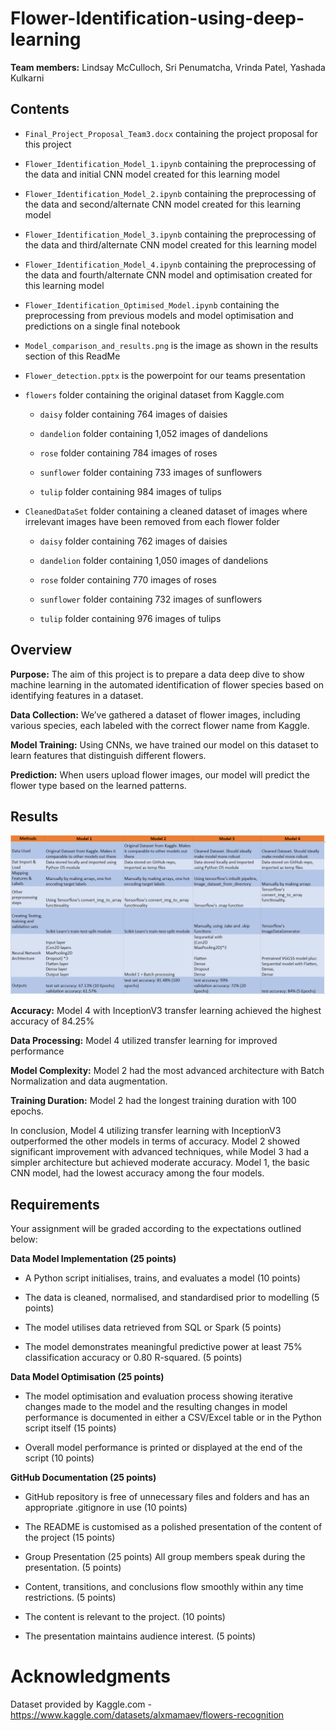 # Flower-Identification-using-deep-learning

**Team members:** Lindsay McCulloch, Sri Penumatcha, Vrinda Patel, Yashada Kulkarni

## Contents

* `Final_Project_Proposal_Team3.docx` containing the project proposal for this project

* `Flower_Identification_Model_1.ipynb` containing the preprocessing of the data and initial CNN model created for this learning model

* `Flower_Identification_Model_2.ipynb` containing the preprocessing of the data and second/alternate CNN model created for this learning model

* `Flower_Identification_Model_3.ipynb` containing the preprocessing of the data and third/alternate CNN model created for this learning model

* `Flower_Identification_Model_4.ipynb` containing the preprocessing of the data and fourth/alternate CNN model and optimisation created for this learning model

* `Flower_Identification_Optimised_Model.ipynb` containing the preprocessing from previous models and model optimisation and predictions on a single final notebook

* `Model_comparison_and_results.png` is the image as shown in the results section of this ReadMe

* `Flower_detection.pptx` is the powerpoint for our teams presentation

* `flowers` folder containing the original dataset from Kaggle.com

    * `daisy` folder containing 764 images of daisies

    * `dandelion` folder containing 1,052 images of dandelions

    * `rose` folder containing 784 images of roses

    * `sunflower` folder containing 733 images of sunflowers

    * `tulip` folder containing 984 images of tulips

* `CleanedDataSet` folder containing a cleaned dataset of images where irrelevant images have been removed from each flower folder

    * `daisy` folder containing 762 images of daisies

    * `dandelion` folder containing 1,050 images of dandelions

    * `rose` folder containing 770 images of roses

    * `sunflower` folder containing 732 images of sunflowers
    
    * `tulip` folder containing 976 images of tulips

## Overview

**Purpose:** The aim of this project is to prepare a data deep dive to show machine learning in the automated identification of flower species based on identifying features in a dataset.

**Data Collection:** We’ve gathered a dataset of flower images, including various species, each labeled with the correct flower name from Kaggle.

**Model Training:** Using CNNs, we have trained our model on this dataset to learn features that distinguish different flowers.

**Prediction:** When users upload flower images, our model will predict the flower type based on the learned patterns.

## Results

![alt text](Model_comparison_and_results.png)

**Accuracy:** Model 4 with InceptionV3 transfer learning achieved the highest accuracy of 84.25%

**Data Processing:** Model 4 utilized transfer learning for improved performance

**Model Complexity:** Model 2 had the most advanced architecture with Batch Normalization and data augmentation.

**Training Duration:** Model 2 had the longest training duration with 100 epochs.

In conclusion, Model 4 utilizing transfer learning with InceptionV3 outperformed the other models in terms of accuracy. Model 2 showed significant improvement with advanced techniques, while Model 3 had a simpler architecture but achieved moderate accuracy. Model 1, the basic CNN model, had the lowest accuracy among the four models.


## Requirements

Your assignment will be graded according to the expectations outlined below:

**Data Model Implementation (25 points)**
    
* A Python script initialises, trains, and evaluates a model (10 points)

* The data is cleaned, normalised, and standardised prior to modelling (5 points)

* The model utilises data retrieved from SQL or Spark (5 points)

* The model demonstrates meaningful predictive power at least 75% classification accuracy or 0.80 R-squared. (5 points)

**Data Model Optimisation (25 points)**

* The model optimisation and evaluation process showing iterative changes made to the model and the resulting changes in model performance is documented in either a CSV/Excel table or in the Python script itself (15 points)

* Overall model performance is printed or displayed at the end of the script (10 points)

**GitHub Documentation (25 points)**

* GitHub repository is free of unnecessary files and folders and has an appropriate .gitignore in use (10 points)

* The README is customised as a polished presentation of the content of the project (15 points)

* Group Presentation (25 points)
All group members speak during the presentation. (5 points)

* Content, transitions, and conclusions flow smoothly within any time restrictions. (5 points)

* The content is relevant to the project. (10 points)

* The presentation maintains audience interest. (5 points)

# Acknowledgments 

Dataset provided by Kaggle.com - https://www.kaggle.com/datasets/alxmamaev/flowers-recognition